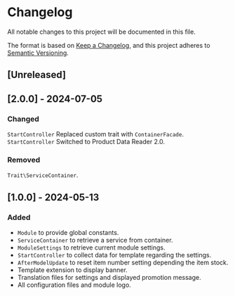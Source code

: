 # Changelog

All notable changes to this project will be documented in this file.

The format is based on [Keep a Changelog](https://keepachangelog.com/en/1.0.0/),
and this project adheres to [Semantic Versioning](https://semver.org/spec/v2.0.0.html).

## [Unreleased]

## [2.0.0] - 2024-07-05

### Changed
`StartController` Replaced custom trait with `ContainerFacade`.
`StartController` Switched to Product Data Reader 2.0.

### Removed
`Trait\ServiceContainer`.

## [1.0.0] - 2024-05-13

### Added
- `Module` to provide global constants.
- `ServiceContainer` to retrieve a service from container.
- `ModuleSettings` to retrieve current module settings.
- `StartController` to collect data for template regarding the settings.
- `AfterModelUpdate` to reset item number setting depending the item stock.
- Template extension to display banner.
- Translation files for settings and displayed promotion message.
- All configuration files and module logo.
